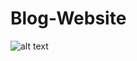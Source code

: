 # Blog-Website

![alt text](https://github.com/[GeorgeMuigai]/[Blog-Website]/blob/[main]/assets/images/blog5.jpg?raw=true)

